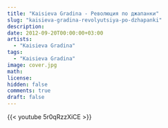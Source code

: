 ```yaml
---
title: "Kaisieva Gradina - Революция по джапанки" 
slug: "kaisieva-gradina-revolyutsiya-po-dzhapanki"
description: 
date: 2012-09-20T00:00:00+03:00
artists:
  - "Kaisieva Gradina"
tags:
  - "Kaisieva Gradina"
image: cover.jpg
math: 
license: 
hidden: false
comments: true
draft: false
---
```


{{< youtube 5r0qRzzXiCE >}}
